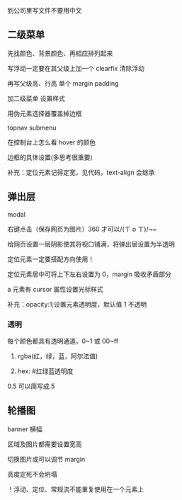 到公司里写文件不要用中文

## 二级菜单

先找颜色、背景颜色、再相应排列起来

写浮动一定要在其父级上加一个 clearfix 清除浮动

再写父级高、行高 单个 margin padding

加二级菜单 设置样式

用伪元素选择器覆盖掉边框

topnav submenu

在控制台上怎么看 hover 的颜色

边框的具体设置(多思考很重要)

补充：定位元素记得定宽，见代码，text-align 会继承

## 弹出层

modal

右键点击（保存网页为图片）360 才可以/(ㄒ o ㄒ)/~~

给网页设置一层阴影使其将视口铺满，将弹出层设置为半透明

定位元素一定要搭配方向使用！

定位元素居中可将上下左右设置为 0，margin 吸收矛盾部分

a 元素有 cursor 属性设置光标样式

补充：opacity:1;设置元素透明度，默认值 1 不透明

### 透明

每个颜色都具有透明通道，0~1 或 00~ff

1. rgba(红，绿，蓝，阿尔法值)

2. hex: #红绿蓝透明度

0.5 可以简写成.5

## 轮播图

banner 横幅

区域及图片都需要设置宽高

切换图片或可以调节 margin

高度定死不会坍塌

！浮动、定位、常规流不能重复使用在一个元素上
